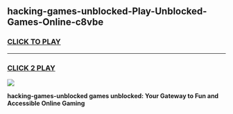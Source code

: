 
## hacking-games-unblocked-Play-Unblocked-Games-Online-c8vbe
<h3>
<a href="https://premium76.site?title=hacking-games-unblocked&ref=24A">CLICK TO PLAY</a></h3>
<hr>

<h3>
<a href="https://premium76.site?title=hacking-games-unblocked&ref=24A">CLICK 2 PLAY</a>
  
</h3>

<a href="https://premium76.site?title=hacking-games-unblocked&ref=24A"><img src="https://clearcache.store/games.png"></a>


**hacking-games-unblocked games unblocked: Your Gateway to Fun and Accessible Online Gaming**
